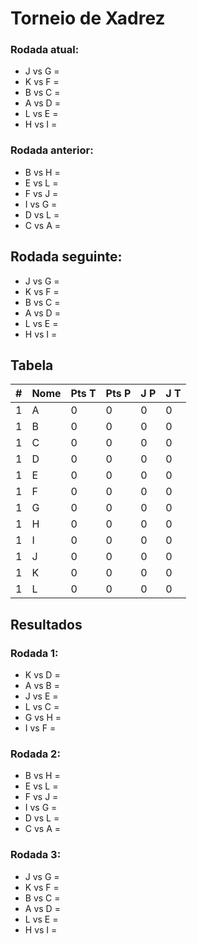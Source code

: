 # Torneio de Xadrez
### Rodada atual:
* J vs G = 
* K vs F = 
* B vs C = 
* A vs D = 
* L vs E = 
* H vs I = 

### Rodada anterior:
* B vs H = 
* E vs L = 
* F vs J = 
* I vs G = 
* D vs L = 
* C vs A = 

## Rodada seguinte:
* J vs G = 
* K vs F = 
* B vs C = 
* A vs D = 
* L vs E = 
* H vs I = 

## Tabela
 \# | Nome | Pts T | Pts P | J P | J T 
----|------|-------|-------|-----|-----
 1 | A | 0 | 0 | 0 | 0 
 1 | B | 0 | 0 | 0 | 0 
 1 | C | 0 | 0 | 0 | 0 
 1 | D | 0 | 0 | 0 | 0 
 1 | E | 0 | 0 | 0 | 0 
 1 | F | 0 | 0 | 0 | 0 
 1 | G | 0 | 0 | 0 | 0 
 1 | H | 0 | 0 | 0 | 0 
 1 | I | 0 | 0 | 0 | 0 
 1 | J | 0 | 0 | 0 | 0 
 1 | K | 0 | 0 | 0 | 0 
 1 | L | 0 | 0 | 0 | 0 

## Resultados
### Rodada 1:
* K vs D = 
* A vs B = 
* J vs E = 
* L vs C = 
* G vs H = 
* I vs F = 

### Rodada 2:
* B vs H = 
* E vs L = 
* F vs J = 
* I vs G = 
* D vs L = 
* C vs A = 

### Rodada 3:
* J vs G = 
* K vs F = 
* B vs C = 
* A vs D = 
* L vs E = 
* H vs I = 

